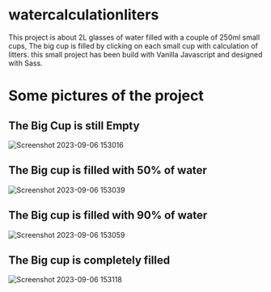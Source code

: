 # watercalculationliters
This project is about 2L glasses of water filled with a couple of 250ml small cups, The big cup is filled by clicking on each small cup with calculation of litters. this small project has been build with Vanilla Javascript and designed with Sass.
# Some pictures of the project
## The Big Cup is still Empty
![Screenshot 2023-09-06 153016](https://github.com/monssefhouti/watercalculationliters/assets/48191198/b468c316-3e38-4d27-b5da-344aa38a452f)
## The Big cup is filled with 50% of water
![Screenshot 2023-09-06 153039](https://github.com/monssefhouti/watercalculationliters/assets/48191198/ce47e36f-09bd-4fc3-be0d-e8c079d31633)
## The Big cup is filled with 90% of water
![Screenshot 2023-09-06 153059](https://github.com/monssefhouti/watercalculationliters/assets/48191198/e58ca8ea-8b1c-4fe2-9d8e-8cf423520c20)
## The Big cup is completely filled
![Screenshot 2023-09-06 153118](https://github.com/monssefhouti/watercalculationliters/assets/48191198/79fcf49d-7282-403d-8b29-a137bfb28a32)


